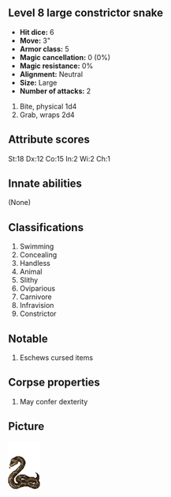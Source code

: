 ## Level 8 large constrictor snake

- **Hit dice:** 6
- **Move:** 3"
- **Armor class:** 5
- **Magic cancellation:** 0 (0%)
- **Magic resistance:** 0%
- **Alignment:** Neutral
- **Size:** Large
- **Number of attacks:** 2
1. Bite, physical 1d4
2. Grab, wraps 2d4

## Attribute scores

St:18 Dx:12 Co:15 In:2 Wi:2 Ch:1

## Innate abilities

(None)

## Classifications

1. Swimming
2. Concealing
3. Handless
4. Animal
5. Slithy
6. Oviparious
7. Carnivore
8. Infravision
9. Constrictor

## Notable

1. Eschews cursed items

## Corpse properties

1. May confer dexterity

## Picture

![Python](https://github.com/hyvanmielenpelit/GnollHackTileSet/blob/main/Monsters/python/python.png?raw=true)
